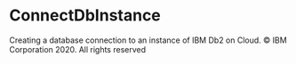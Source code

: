 # ConnectDbInstance
Creating a database connection to an instance of IBM Db2 on Cloud. © IBM Corporation 2020. All rights reserved

